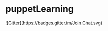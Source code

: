 # puppetLearning
[![Gitter](https://badges.gitter.im/Join Chat.svg)](https://gitter.im/hariDasu/puppetLearning?utm_source=badge&utm_medium=badge&utm_campaign=pr-badge&utm_content=badge)